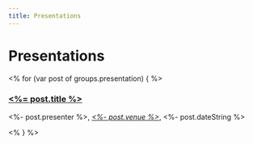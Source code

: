 ```yaml
---
title: Presentations
---
```


Presentations
=============

<% for (var post of groups.presentation) { %>
### [<%= post.title %>](<%- post.url %>)

<%- post.presenter %>, 
_[<%- post.venue %>](<%- post.venue_url %>)_,
<%- post.dateString %>

<% } %>
